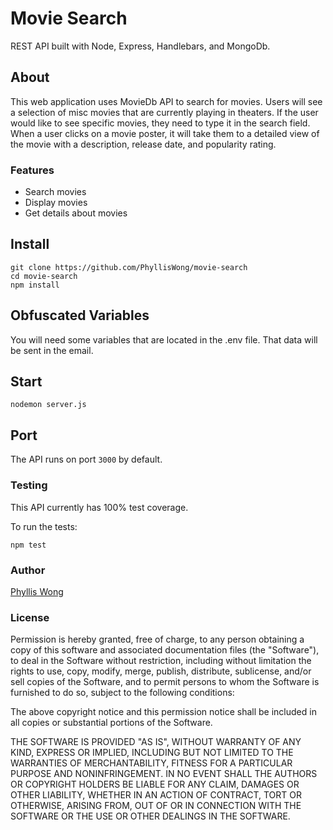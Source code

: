 # Movie Search
REST API built with Node, Express, Handlebars, and MongoDb.

## About
This web application uses MovieDb API to search for movies. Users will see a selection of misc movies that are currently playing in theaters. If the user would like to see specific movies, they need to type it in the search field. When a user clicks on a movie poster, it will take them to a detailed view of the movie with a description, release date, and popularity rating.

### Features
+ Search movies
+ Display movies
+ Get details about movies


## Install
````
git clone https://github.com/PhyllisWong/movie-search
cd movie-search
npm install
````

## Obfuscated Variables

You will need some variables that are located in the .env file. That data will be sent in the email.


## Start
````
nodemon server.js
````


## Port
The API runs on port ````3000```` by default.



### Testing
This API currently has 100% test coverage.

To run the tests:

````
npm test
````


### Author
[Phyllis Wong](https://github.com/PhyllisWong)


### License
Permission is hereby granted, free of charge, to any person obtaining a copy of this software and associated documentation files (the "Software"), to deal in the Software without restriction, including without limitation the rights to use, copy, modify, merge, publish, distribute, sublicense, and/or sell copies of the Software, and to permit persons to whom the Software is furnished to do so, subject to the following conditions:

The above copyright notice and this permission notice shall be included in all copies or substantial portions of the Software.

THE SOFTWARE IS PROVIDED "AS IS", WITHOUT WARRANTY OF ANY KIND, EXPRESS OR IMPLIED, INCLUDING BUT NOT LIMITED TO THE WARRANTIES OF MERCHANTABILITY, FITNESS FOR A PARTICULAR PURPOSE AND NONINFRINGEMENT. IN NO EVENT SHALL THE AUTHORS OR COPYRIGHT HOLDERS BE LIABLE FOR ANY CLAIM, DAMAGES OR OTHER LIABILITY, WHETHER IN AN ACTION OF CONTRACT, TORT OR OTHERWISE, ARISING FROM, OUT OF OR IN CONNECTION WITH THE SOFTWARE OR THE USE OR OTHER DEALINGS IN THE SOFTWARE.
